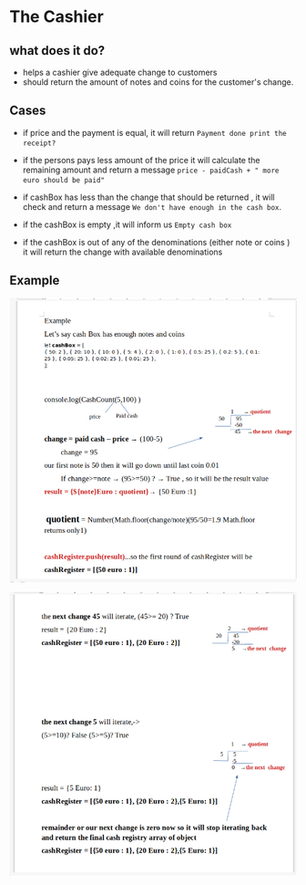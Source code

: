 # The Cashier

## what does it do?

- helps a cashier give adequate change to customers
- should return the amount of notes and coins for the customer's change.

## Cases

- if price and the payment is equal, it will return `Payment done print the receipt?`
- if the persons pays less amount of the price it will calculate the remaining amount and return a message `price - paidCash + " more euro should be paid"`

- if cashBox has less than the change that should be returned , it will check and return a message `We don't have enough in the cash box`.
- if the cashBox is empty ,it will inform us `Empty cash box`
- if the cashBox is out of any of the denominations (either note or coins ) it will return the change with available denominations

## Example

![title](image/ex1.png)

![title](image/ex2.png)

